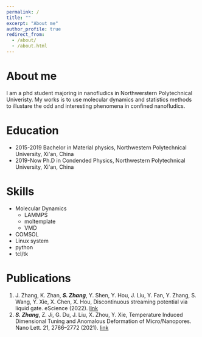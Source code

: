 ```yaml
---
permalink: /
title: ""
excerpt: "About me"
author_profile: true
redirect_from: 
  - /about/
  - /about.html
---
```


About me
======
I am a phd student majoring in nanofludics in Northwerstern Polytechnical Univeristy.
My works is to use molecular dynamics and statistics methods to illustare the odd and interesting 
phenomena in confined nanofludics.

Education
======
- 2015-2019 Bachelor in Material physics, Northwestern Polytechnical University, Xi'an, China
- 2019-Now Ph.D in Condended Physics, Northwestern Polytechnical University, Xi'an, China

Skills
======
- Molecular Dynamics
  - LAMMPS
  - moltemplate
  - VMD
- COMSOL
- Linux system
- python
- tcl/tk




Publications
======
1.  J. Zhang, K. Zhan, ***S. Zhang***, Y. Shen, Y. Hou, J. Liu, Y. Fan, Y. Zhang, S. Wang, Y. Xie, X. Chen, X. Hou, Discontinuous streaming potential via liquid gate. eScience (2022). [link](https://doi.org/10.1016/j.esci.2022.08.001)
2.  ***S. Zhang***, Z. Ji, G. Du, J. Liu, X. Zhou, Y. Xie, Temperature Induced Dimensional Tuning and Anomalous Deformation of Micro/Nanopores. Nano Lett. 21, 2766–2772 (2021). [link](https://doi.org/10.1021/acs.nanolett.0c04708)

